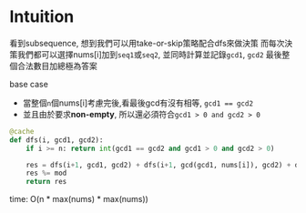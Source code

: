 # Intuition

看到subsequence, 想到我們可以用take-or-skip策略配合dfs來做決策
而每次決策我們都可以選擇nums[i]加到`seq1`或`seq2`, 並同時計算並記錄`gcd1`, `gcd2`
最後整個合法數目加總極為答案

base case
- 當整個`n`個nums[i]考慮完後,看最後gcd有沒有相等, `gcd1 == gcd2`
- 並且由於要求**non-empty**, 所以還必須符合`gcd1 > 0 and gcd2 > 0`

```py
@cache
def dfs(i, gcd1, gcd2):
    if i >= n: return int(gcd1 == gcd2 and gcd1 > 0 and gcd2 > 0)

    res = dfs(i+1, gcd1, gcd2) + dfs(i+1, gcd(gcd1, nums[i]), gcd2) + dfs(i+1, gcd1, gcd(gcd2, nums[i]))
    res %= mod
    return res
```

time: O(n * max(nums) * max(nums))
